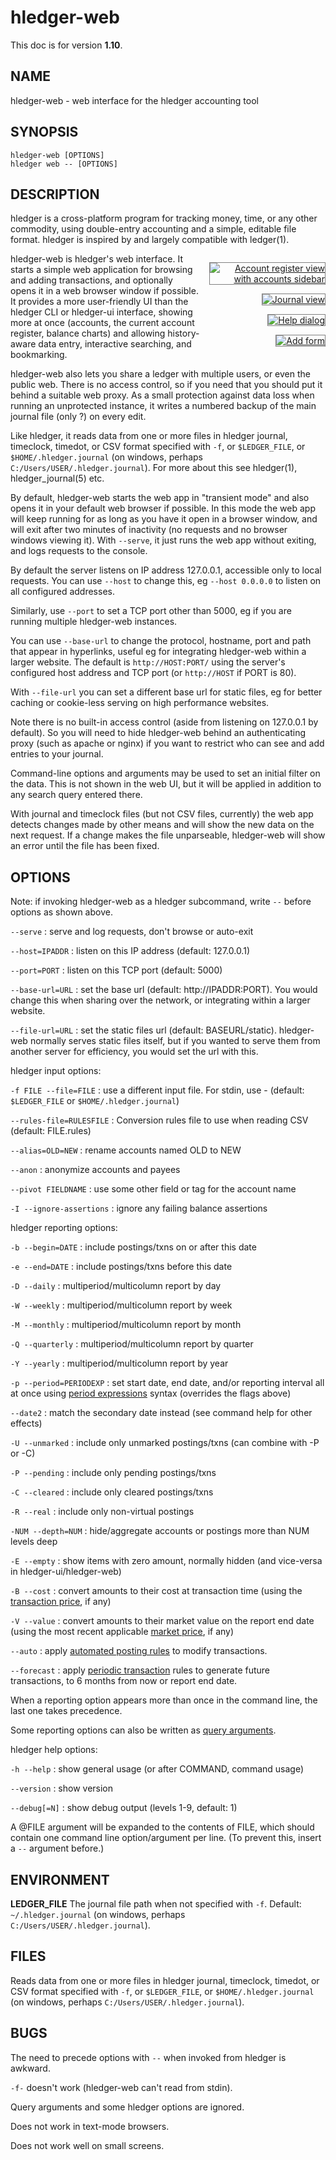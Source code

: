 <div class="docversions"></div>
<div class="pagetoc">
<!-- toc -->
</div>

# hledger-web

This doc is for version **1.10**. 

## NAME

hledger-web - web interface for the hledger accounting tool

## SYNOPSIS

`hledger-web [OPTIONS]`\
`hledger web -- [OPTIONS]`

## DESCRIPTION

hledger is a cross-platform program for tracking money, time, or any
other commodity, using double-entry accounting and a simple, editable
file format. hledger is inspired by and largely compatible with
ledger(1).

<style>
.highslide img {max-width:200px; border:thin grey solid; margin:0 0 1em 1em; }
.highslide-caption {color:white; background-color:black;}
</style>
<div style="float:right; max-width:200px; text-align:right;">

<a href="/images/hledger-web/normal/register.png" class="highslide" onclick="return hs.expand(this)"><img src="/images/hledger-web/normal/register.png" title="Account register view with accounts sidebar" /></a>
<a href="/images/hledger-web/normal/journal.png" class="highslide" onclick="return hs.expand(this)"><img src="/images/hledger-web/normal/journal.png" title="Journal view" /></a>
<a href="/images/hledger-web/normal/help.png" class="highslide" onclick="return hs.expand(this)"><img src="/images/hledger-web/normal/help.png" title="Help dialog" /></a>
<a href="/images/hledger-web/normal/add.png" class="highslide" onclick="return hs.expand(this)"><img src="/images/hledger-web/normal/add.png" title="Add form" /></a>

</div>

hledger-web is hledger's web interface. It starts a simple web
application for browsing and adding transactions, and optionally opens
it in a web browser window if possible. It provides a more user-friendly
UI than the hledger CLI or hledger-ui interface, showing more at once
(accounts, the current account register, balance charts) and allowing
history-aware data entry, interactive searching, and bookmarking.

hledger-web also lets you share a ledger with multiple users, or even
the public web. There is no access control, so if you need that you
should put it behind a suitable web proxy. As a small protection against
data loss when running an unprotected instance, it writes a numbered
backup of the main journal file (only ?) on every edit.

Like hledger, it reads data from one or more files in hledger journal,
timeclock, timedot, or CSV format specified with `-f`, or
`$LEDGER_FILE`, or `$HOME/.hledger.journal` (on windows, perhaps
`C:/Users/USER/.hledger.journal`). For more about this see hledger(1),
hledger\_journal(5) etc.

By default, hledger-web starts the web app in "transient mode" and also
opens it in your default web browser if possible. In this mode the web
app will keep running for as long as you have it open in a browser
window, and will exit after two minutes of inactivity (no requests and
no browser windows viewing it). With `--serve`, it just runs the web app
without exiting, and logs requests to the console.

By default the server listens on IP address 127.0.0.1, accessible only
to local requests. You can use `--host` to change this, eg
`--host 0.0.0.0` to listen on all configured addresses.

Similarly, use `--port` to set a TCP port other than 5000, eg if you are
running multiple hledger-web instances.

You can use `--base-url` to change the protocol, hostname, port and path
that appear in hyperlinks, useful eg for integrating hledger-web within
a larger website. The default is `http://HOST:PORT/` using the server's
configured host address and TCP port (or `http://HOST` if PORT is 80).

With `--file-url` you can set a different base url for static files, eg
for better caching or cookie-less serving on high performance websites.

Note there is no built-in access control (aside from listening on
127.0.0.1 by default). So you will need to hide hledger-web behind an
authenticating proxy (such as apache or nginx) if you want to restrict
who can see and add entries to your journal.

Command-line options and arguments may be used to set an initial filter
on the data. This is not shown in the web UI, but it will be applied in
addition to any search query entered there.

With journal and timeclock files (but not CSV files, currently) the web
app detects changes made by other means and will show the new data on
the next request. If a change makes the file unparseable, hledger-web
will show an error until the file has been fixed.

## OPTIONS

Note: if invoking hledger-web as a hledger subcommand, write `--` before
options as shown above.

`--serve`
:   serve and log requests, don't browse or auto-exit

`--host=IPADDR`
:   listen on this IP address (default: 127.0.0.1)

`--port=PORT`
:   listen on this TCP port (default: 5000)

`--base-url=URL`
:   set the base url (default: http://IPADDR:PORT). You would change
    this when sharing over the network, or integrating within a larger
    website.

`--file-url=URL`
:   set the static files url (default: BASEURL/static). hledger-web
    normally serves static files itself, but if you wanted to serve them
    from another server for efficiency, you would set the url with this.

hledger input options:

`-f FILE --file=FILE`
:   use a different input file. For stdin, use - (default:
    `$LEDGER_FILE` or `$HOME/.hledger.journal`)

`--rules-file=RULESFILE`
:   Conversion rules file to use when reading CSV (default: FILE.rules)

`--alias=OLD=NEW`
:   rename accounts named OLD to NEW

`--anon`
:   anonymize accounts and payees

`--pivot FIELDNAME`
:   use some other field or tag for the account name

`-I --ignore-assertions`
:   ignore any failing balance assertions

hledger reporting options:

`-b --begin=DATE`
:   include postings/txns on or after this date

`-e --end=DATE`
:   include postings/txns before this date

`-D --daily`
:   multiperiod/multicolumn report by day

`-W --weekly`
:   multiperiod/multicolumn report by week

`-M --monthly`
:   multiperiod/multicolumn report by month

`-Q --quarterly`
:   multiperiod/multicolumn report by quarter

`-Y --yearly`
:   multiperiod/multicolumn report by year

`-p --period=PERIODEXP`
:   set start date, end date, and/or reporting interval all at once
    using [period expressions](manual.html#period-expressions) syntax
    (overrides the flags above)

`--date2`
:   match the secondary date instead (see command help for other
    effects)

`-U --unmarked`
:   include only unmarked postings/txns (can combine with -P or -C)

`-P --pending`
:   include only pending postings/txns

`-C --cleared`
:   include only cleared postings/txns

`-R --real`
:   include only non-virtual postings

`-NUM --depth=NUM`
:   hide/aggregate accounts or postings more than NUM levels deep

`-E --empty`
:   show items with zero amount, normally hidden (and vice-versa in
    hledger-ui/hledger-web)

`-B --cost`
:   convert amounts to their cost at transaction time (using the
    [transaction price](journal.html#transaction-prices), if any)

`-V --value`
:   convert amounts to their market value on the report end date (using
    the most recent applicable [market
    price](journal.html#market-prices), if any)

`--auto`
:   apply [automated posting
    rules](journal.html#automated-posting-rules) to modify transactions.

`--forecast`
:   apply [periodic transaction](journal.html#periodic-transactions)
    rules to generate future transactions, to 6 months from now or
    report end date.

When a reporting option appears more than once in the command line, the
last one takes precedence.

Some reporting options can also be written as [query
arguments](hledger.html#queries).

hledger help options:

`-h --help`
:   show general usage (or after COMMAND, command usage)

`--version`
:   show version

`--debug[=N]`
:   show debug output (levels 1-9, default: 1)

A @FILE argument will be expanded to the contents of FILE, which should
contain one command line option/argument per line. (To prevent this,
insert a `--` argument before.)

## ENVIRONMENT

**LEDGER\_FILE** The journal file path when not specified with `-f`.
Default: `~/.hledger.journal` (on windows, perhaps
`C:/Users/USER/.hledger.journal`).

## FILES

Reads data from one or more files in hledger journal, timeclock,
timedot, or CSV format specified with `-f`, or `$LEDGER_FILE`, or
`$HOME/.hledger.journal` (on windows, perhaps
`C:/Users/USER/.hledger.journal`).

## BUGS

The need to precede options with `--` when invoked from hledger is
awkward.

`-f-` doesn't work (hledger-web can't read from stdin).

Query arguments and some hledger options are ignored.

Does not work in text-mode browsers.

Does not work well on small screens.
